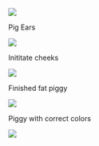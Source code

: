 ![](https://i.imgur.com/rKCXX5H.png)

Pig Ears

![](https://i.imgur.com/QsXme9t.png)

Inititate cheeks

![](https://i.imgur.com/Fe8Fejx.png)

Finished fat piggy

![](https://i.imgur.com/TRnexzO.png)

Piggy with correct colors

![](https://i.imgur.com/4tFf8GD.png)
